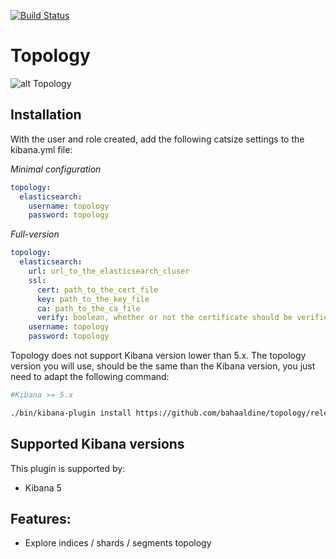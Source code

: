 [![Build Status](https://travis-ci.org/bahaaldine/topology.svg?branch=master)](https://travis-ci.org/bahaaldine/topology)

# Topology

![alt Topology](https://github.com/bahaaldine/topology/blob/master/example.gif?raw=true)

## Installation

With the user and role created, add the following catsize settings to the kibana.yml file:

*Minimal configuration*
```yaml
topology:
  elasticsearch:
    username: topology
    password: topology
```

*Full-version*
```yaml
topology:
  elasticsearch:
    url: url_to_the_elasticsearch_cluser
    ssl: 
      cert: path_to_the_cert_file
      key: path_to_the_key_file
      ca: path_to_the_ca_file
      verify: boolean, whether or not the certificate should be verified
    username: topology
    password: topology
```

Topology does not support Kibana version lower than 5.x. The topology version you will use, should be the same than the Kibana version, you just need to adapt the following command:

```sh
#Kibana >= 5.x

./bin/kibana-plugin install https://github.com/bahaaldine/topology/releases/download/major.minor.patch/topology-major.minor.patch.zip

```

## Supported Kibana versions

This plugin is supported by:

* Kibana 5

## Features:

* Explore indices / shards / segments topology
